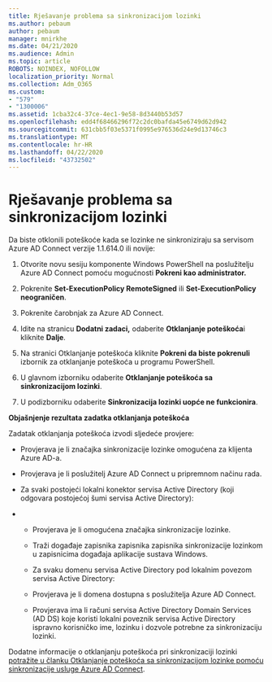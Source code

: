 ```yaml
---
title: Rješavanje problema sa sinkronizacijom lozinki
ms.author: pebaum
author: pebaum
manager: mnirkhe
ms.date: 04/21/2020
ms.audience: Admin
ms.topic: article
ROBOTS: NOINDEX, NOFOLLOW
localization_priority: Normal
ms.collection: Adm_O365
ms.custom:
- "579"
- "1300006"
ms.assetid: 1cba32c4-37ce-4ec1-9e58-8d3440b53d57
ms.openlocfilehash: edd4f68466296f72c2dc0bafda45e6749d62d942
ms.sourcegitcommit: 631cbb5f03e5371f0995e976536d24e9d13746c3
ms.translationtype: MT
ms.contentlocale: hr-HR
ms.lasthandoff: 04/22/2020
ms.locfileid: "43732502"
---
```

# <a name="troubleshoot-password-synchronization"></a>Rješavanje problema sa sinkronizacijom lozinki

Da biste otklonili poteškoće kada se lozinke ne sinkroniziraju sa servisom Azure AD Connect verzije 1.1.614.0 ili novije:
  
1. Otvorite novu sesiju komponente Windows PowerShell na poslužitelju Azure AD Connect pomoću mogućnosti **Pokreni kao administrator.**

2. Pokrenite **Set-ExecutionPolicy RemoteSigned** ili **Set-ExecutionPolicy neograničen**.

3. Pokrenite čarobnjak za Azure AD Connect.

4. Idite na stranicu **Dodatni zadaci,** odaberite **Otklanjanje poteškoća**i kliknite **Dalje**.

5. Na stranici Otklanjanje poteškoća kliknite **Pokreni da biste pokrenuli** izbornik za otklanjanje poteškoća u programu PowerShell.

6. U glavnom izborniku odaberite **Otklanjanje poteškoća sa sinkronizacijom lozinki**.

7. U podizborniku odaberite **Sinkronizacija lozinki uopće ne funkcionira**.

**Objašnjenje rezultata zadatka otklanjanja poteškoća**
  
Zadatak otklanjanja poteškoća izvodi sljedeće provjere:
  
- Provjerava je li značajka sinkronizacije lozinke omogućena za klijenta Azure AD-a.

- Provjerava je li poslužitelj Azure AD Connect u pripremnom načinu rada.

- Za svaki postojeći lokalni konektor servisa Active Directory (koji odgovara postojećoj šumi servisa Active Directory):

- 
  - Provjerava je li omogućena značajka sinkronizacije lozinke.

  - Traži događaje zapisnika zapisnika zapisnika sinkronizacije lozinkom u zapisnicima događaja aplikacije sustava Windows.

  - Za svaku domenu servisa Active Directory pod lokalnim povezom servisa Active Directory:

  - Provjerava je li domena dostupna s poslužitelja Azure AD Connect.

  - Provjerava ima li računi servisa Active Directory Domain Services (AD DS) koje koristi lokalni poveznik servisa Active Directory ispravno korisničko ime, lozinku i dozvole potrebne za sinkronizaciju lozinki.

Dodatne informacije o otklanjanju poteškoća pri sinkronizaciji lozinki [potražite u članku Otklanjanje poteškoća sa sinkronizacijom lozinke pomoću sinkronizacije usluge Azure AD Connect](https://docs.microsoft.com/azure/active-directory/connect/active-directory-aadconnectsync-troubleshoot-password-synchronization).
  